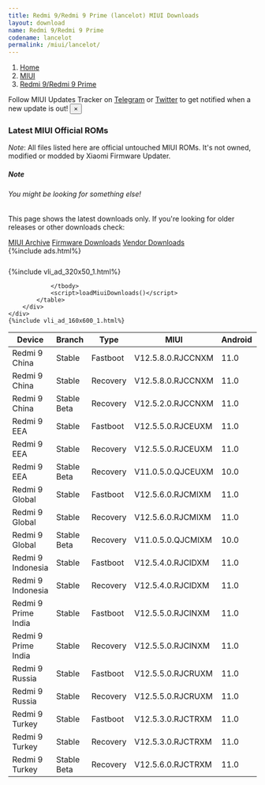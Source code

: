 ```yaml
---
title: Redmi 9/Redmi 9 Prime (lancelot) MIUI Downloads
layout: download
name: Redmi 9/Redmi 9 Prime
codename: lancelot
permalink: /miui/lancelot/
---
```

<nav aria-label="breadcrumb">
    <ol class="breadcrumb">
        <li class="breadcrumb-item"><a href="/">Home</a></li>
        <li class="breadcrumb-item"><a href="/miui/">MIUI</a></li>
        <li class="breadcrumb-item active" aria-current="page"><a href="/miui/lancelot/">Redmi 9/Redmi 9 Prime</a></li>
    </ol>
</nav>
<div class="alert alert-primary alert-dismissible fade show" role="alert">
    Follow MIUI Updates Tracker on <a href="https://t.me/MIUIUpdatesTracker" class="alert-link">Telegram</a>
     or <a href="https://twitter.com/MiFwUpdater" class="alert-link">Twitter</a> to get notified when a new update is out!
    <button type="button" class="close" data-dismiss="alert" aria-label="Close">
        <span aria-hidden="true">&times;</span>
    </button>
</div>

### Latest MIUI Official ROMs
*Note*: All files listed here are official untouched MIUI ROMs. It's not owned, modified or modded by Xiaomi Firmware Updater.
<div class="card">
  <div class="card-body">
    <h5 class="card-title">Note</h5>
    <h6 class="card-subtitle mb-2 text-muted">You might be looking for something else!</h6>
    <p class="card-text">This page shows the latest downloads only.
     If you're looking for older releases or other downloads check:</p>
    <a href="/archive/miui/lancelot/" class="card-link">MIUI Archive</a>
    <a href="/firmware/lancelot/" class="card-link">Firmware Downloads</a>
    <a href="/vendor/lancelot/" class="card-link">Vendor Downloads</a>
  </div>
</div>
{%include ads.html%}
<div class="row justify-content-center">
    <div class="col-10">
        <div class="table-responsive-md" style="margin-top: 25px;">
            {%include vli_ad_320x50_1.html%}
            <table id="miui" class="display dt-responsive nowrap compact table table-striped table-hover table-sm">
                <thead class="thead-dark">
                    <tr>
                        <th data-ref="device">Device</th>
                        <th data-ref="branch">Branch</th>
                        <th data-ref="type">Type</th>
                        <th data-ref="miui">MIUI</th>
                        <th data-ref="android">Android</th>
                        <th data-ref="size">Size</th>
                        <th data-ref="size">Date</th>
                        <th data-ref="link">Link</th>
                    </tr>
                </thead>
                <tbody>
                <tr><td>Redmi 9 China</td><td>Stable</td><td>Fastboot</td><td>V12.5.8.0.RJCCNXM</td><td>11.0</td><td>3.9 GB</td><td>2022-04-27</td><td><a href="/miui/lancelot/stable/V12.5.8.0.RJCCNXM/">Download</a></td></tr>
<tr><td>Redmi 9 China</td><td>Stable</td><td>Recovery</td><td>V12.5.8.0.RJCCNXM</td><td>11.0</td><td>2.9 GB</td><td>2022-05-09</td><td><a href="/miui/lancelot/stable/V12.5.8.0.RJCCNXM/">Download</a></td></tr>
<tr><td>Redmi 9 China</td><td>Stable Beta</td><td>Recovery</td><td>V12.5.2.0.RJCCNXM</td><td>11.0</td><td>2.9 GB</td><td>2021-11-02</td><td><a href="/miui/lancelot/stable beta/V12.5.2.0.RJCCNXM/">Download</a></td></tr>
<tr><td>Redmi 9 EEA</td><td>Stable</td><td>Fastboot</td><td>V12.5.5.0.RJCEUXM</td><td>11.0</td><td>4.6 GB</td><td>2022-04-14</td><td><a href="/miui/lancelot/stable/V12.5.5.0.RJCEUXM/">Download</a></td></tr>
<tr><td>Redmi 9 EEA</td><td>Stable</td><td>Recovery</td><td>V12.5.5.0.RJCEUXM</td><td>11.0</td><td>2.5 GB</td><td>2022-04-22</td><td><a href="/miui/lancelot/stable/V12.5.5.0.RJCEUXM/">Download</a></td></tr>
<tr><td>Redmi 9 EEA</td><td>Stable Beta</td><td>Recovery</td><td>V11.0.5.0.QJCEUXM</td><td>10.0</td><td>1.9 GB</td><td>2020-08-13</td><td><a href="/miui/lancelot/stable beta/V11.0.5.0.QJCEUXM/">Download</a></td></tr>
<tr><td>Redmi 9 Global</td><td>Stable</td><td>Fastboot</td><td>V12.5.6.0.RJCMIXM</td><td>11.0</td><td>4.3 GB</td><td>2022-07-20</td><td><a href="/miui/lancelot/stable/V12.5.6.0.RJCMIXM/">Download</a></td></tr>
<tr><td>Redmi 9 Global</td><td>Stable</td><td>Recovery</td><td>V12.5.6.0.RJCMIXM</td><td>11.0</td><td>2.4 GB</td><td>2022-07-26</td><td><a href="/miui/lancelot/stable/V12.5.6.0.RJCMIXM/">Download</a></td></tr>
<tr><td>Redmi 9 Global</td><td>Stable Beta</td><td>Recovery</td><td>V11.0.5.0.QJCMIXM</td><td>10.0</td><td>1.9 GB</td><td>2020-08-13</td><td><a href="/miui/lancelot/stable beta/V11.0.5.0.QJCMIXM/">Download</a></td></tr>
<tr><td>Redmi 9 Indonesia</td><td>Stable</td><td>Fastboot</td><td>V12.5.4.0.RJCIDXM</td><td>11.0</td><td>3.9 GB</td><td>2022-05-16</td><td><a href="/miui/lancelot/stable/V12.5.4.0.RJCIDXM/">Download</a></td></tr>
<tr><td>Redmi 9 Indonesia</td><td>Stable</td><td>Recovery</td><td>V12.5.4.0.RJCIDXM</td><td>11.0</td><td>2.5 GB</td><td>2022-05-21</td><td><a href="/miui/lancelot/stable/V12.5.4.0.RJCIDXM/">Download</a></td></tr>
<tr><td>Redmi 9 Prime India</td><td>Stable</td><td>Fastboot</td><td>V12.5.5.0.RJCINXM</td><td>11.0</td><td>3.0 GB</td><td>2022-07-19</td><td><a href="/miui/lancelot/stable/V12.5.5.0.RJCINXM/">Download</a></td></tr>
<tr><td>Redmi 9 Prime India</td><td>Stable</td><td>Recovery</td><td>V12.5.5.0.RJCINXM</td><td>11.0</td><td>2.4 GB</td><td>2022-07-26</td><td><a href="/miui/lancelot/stable/V12.5.5.0.RJCINXM/">Download</a></td></tr>
<tr><td>Redmi 9 Russia</td><td>Stable</td><td>Fastboot</td><td>V12.5.5.0.RJCRUXM</td><td>11.0</td><td>3.9 GB</td><td>2022-07-19</td><td><a href="/miui/lancelot/stable/V12.5.5.0.RJCRUXM/">Download</a></td></tr>
<tr><td>Redmi 9 Russia</td><td>Stable</td><td>Recovery</td><td>V12.5.5.0.RJCRUXM</td><td>11.0</td><td>2.4 GB</td><td>2022-07-26</td><td><a href="/miui/lancelot/stable/V12.5.5.0.RJCRUXM/">Download</a></td></tr>
<tr><td>Redmi 9 Turkey</td><td>Stable</td><td>Fastboot</td><td>V12.5.3.0.RJCTRXM</td><td>11.0</td><td>3.9 GB</td><td>2022-02-21</td><td><a href="/miui/lancelot/stable/V12.5.3.0.RJCTRXM/">Download</a></td></tr>
<tr><td>Redmi 9 Turkey</td><td>Stable</td><td>Recovery</td><td>V12.5.3.0.RJCTRXM</td><td>11.0</td><td>2.5 GB</td><td>2022-02-26</td><td><a href="/miui/lancelot/stable/V12.5.3.0.RJCTRXM/">Download</a></td></tr>
<tr><td>Redmi 9 Turkey</td><td>Stable Beta</td><td>Recovery</td><td>V12.5.6.0.RJCTRXM</td><td>11.0</td><td>2.5 GB</td><td>2022-08-29</td><td><a href="/miui/lancelot/stable beta/V12.5.6.0.RJCTRXM/">Download</a></td></tr>

                </tbody>
                <script>loadMiuiDownloads()</script>
            </table>
        </div>
    </div>
    {%include vli_ad_160x600_1.html%}
</div>
